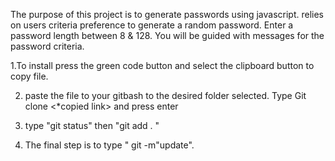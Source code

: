 The purpose of this project is to generate passwords using javascript.
relies on users criteria preference to generate a random password.
Enter a password length between 8 & 128. You will be guided with messages for the password criteria.




1.To install press the green code button and select the clipboard button to copy file.

2. paste the file to your gitbash to the desired folder selected. Type Git clone <*copied link> and press enter

3. type "git status" then "git add . "
 4. The final step is to type " git -m"update".